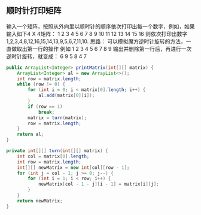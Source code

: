## 顺时针打印矩阵
输入一个矩阵，按照从外向里以顺时针的顺序依次打印出每一个数字，例如，如果输入如下4 X 4矩阵： 1 2 3 4 5 6 7 8 9 10 11 12 13 14 15 16 则依次打印出数字1,2,3,4,8,12,16,15,14,13,9,5,6,7,11,10.
思路：
可以模拟魔方逆时针旋转的方法，一直做取出第一行的操作
例如 
1 2 3
4 5 6
7 8 9
输出并删除第一行后，再进行一次逆时针旋转，就变成：
6 9
5 8
4 7
```java
public ArrayList<Integer> printMatrix(int[][] matrix) {
    ArrayList<Integer> al = new ArrayList<>();
    int row = matrix.length;
    while (row != 0) {
        for (int i = 0; i < matrix[0].length; i++) {
            al.add(matrix[0][i]);
        }
        if (row == 1)
            break;
        matrix = turn(matrix);
        row = matrix.length;
    }
    return al;
}

private int[][] turn(int[][] matrix) {
    int col = matrix[0].length;
    int row = matrix.length;
    int[][] newMatrix = new int[col][row - 1];
    for (int j = col - 1; j >= 0; j--) {
        for (int i = 1; i < row; i++) {
            newMatrix[col - 1 - j][i - 1] = matrix[i][j];
        }
    }
    return newMatrix;
}
```